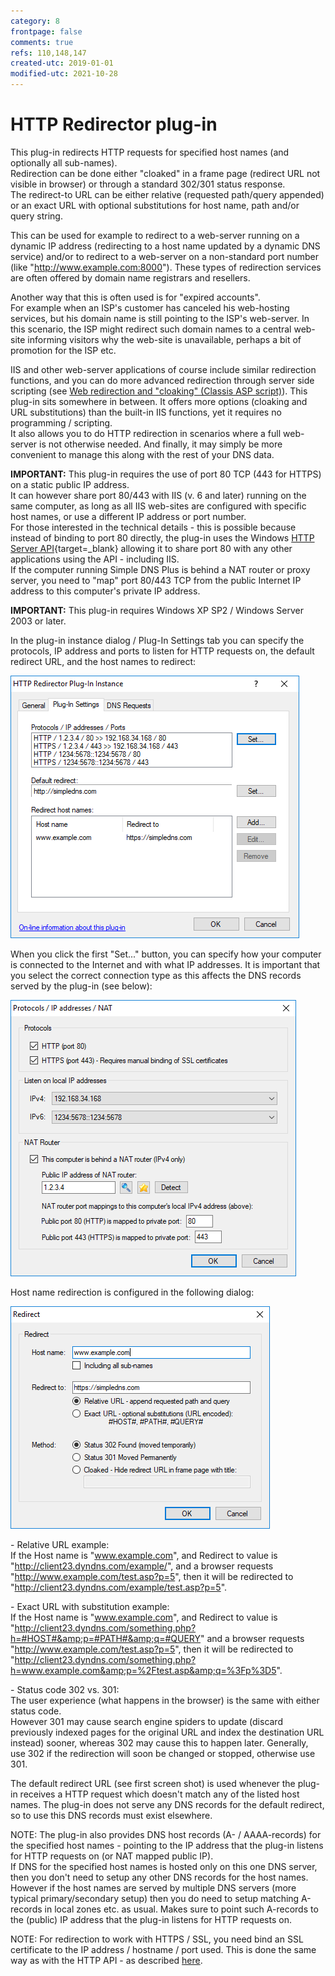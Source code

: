 ```yaml
---
category: 8
frontpage: false
comments: true
refs: 110,148,147
created-utc: 2019-01-01
modified-utc: 2021-10-28
---
```

# HTTP Redirector plug-in

This plug-in redirects HTTP requests for specified host names (and optionally all sub-names).  
Redirection can be done either "cloaked" in a frame page (redirect URL not visible in browser) or through a standard 302/301 status response.  
The redirect-to URL can be either relative (requested path/query appended) or an exact URL with optional substitutions for host name, path and/or query string.

This can be used for example to redirect to a web-server running on a dynamic IP address (redirecting to a host name updated by a dynamic DNS service) and/or to redirect to a web-server on a non-standard port number (like "http://www.example.com:8000"). These types of redirection services are often offered by domain name registrars and resellers.

Another way that this is often used is for "expired accounts".  
For example when an ISP's customer has canceled his web-hosting services, but his domain name is still pointing to the ISP's web-server. In this scenario, the ISP might redirect such domain names to a central web-site informing visitors why the web-site is unavailable, perhaps a bit of promotion for the ISP etc.

IIS and other web-server applications of course include similar redirection functions, and you can do more advanced redirection through server side scripting (see [Web redirection and "cloaking" (Classis ASP script)](/kb/148)). This plug-in sits somewhere in between. It offers more options (cloaking and URL substitutions) than the built-in IIS functions, yet it requires no programming / scripting.  
It also allows you to do HTTP redirection in scenarios where a full web-server is not otherwise needed. And finally, it may simply be more convenient to manage this along with the rest of your DNS data.

**IMPORTANT:** This plug-in requires the use of port 80 TCP (443 for HTTPS) on a static public IP address.  
It can however share port 80/443 with IIS (v. 6 and later) running on the same computer, as long as all IIS web-sites are configured with specific host names, or use a different IP address or port number.  
For those interested in the technical details - this is possible because instead of binding to port 80 directly, the plug-in uses the Windows [HTTP Server API](http://msdn.microsoft.com/en-us/library/aa364510(vs.85).aspx){target=_blank} allowing it to share port 80 with any other applications using the API - including IIS.  
If the computer running Simple DNS Plus is behind a NAT router or proxy server, you need to "map" port 80/443 TCP from the public Internet IP address to this computer's private IP address.

**IMPORTANT:** This plug-in requires Windows XP SP2 / Windows Server 2003 or later.

In the plug-in instance dialog / Plug-In Settings tab you can specify the protocols, IP address and ports to listen for HTTP requests on, the default redirect URL, and the host names to redirect:

![](img/179/1.png)

When you click the first "Set..." button, you can specify how your computer is connected to the Internet and with what IP addresses. It is important that you select the correct connection type as this affects the DNS records served by the plug-in (see below):

![](img/179/2.png)

Host name redirection is configured in the following dialog:

![](img/179/3.png)

\- Relative URL example:  
If the Host name is "www.example.com", and Redirect to value is "http://client23.dyndns.com/example/", and a browser requests "http://www.example.com/test.asp?p=5", then it will be redirected to "http://client23.dyndns.com/example/test.asp?p=5".

\- Exact URL with substitution example:  
If the Host name is "www.example.com", and Redirect to value is "http://client23.dyndns.com/something.php?h=#HOST#&amp;p=#PATH#&amp;q=#QUERY" and a browser requests "http://www.example.com/test.asp?p=5", then it will be redirected to "http://client23.dyndns.com/something.php?h=www.example.com&amp;p=%2Ftest.asp&amp;q=%3Fp%3D5".

\- Status code 302 vs. 301:  
The user experience (what happens in the browser) is the same with either status code.  
However 301 may cause search engine spiders to update (discard previously indexed pages for the original URL and index the destination URL instead) sooner, whereas 302 may cause this to happen later. Generally, use 302 if the redirection will soon be changed or stopped, otherwise use 301.

The default redirect URL (see first screen shot) is used whenever the plug-in receives a HTTP request which doesn't match any of the listed host names. The plug-in does not serve any DNS records for the default redirect, so to use this DNS records must exist elsewhere.

NOTE: The plug-in also provides DNS host records (A- / AAAA-records) for the specified host names - pointing to the IP address that the plug-in listens for HTTP requests on (or NAT mapped public IP).  
If DNS for the specified host names is hosted only on this one DNS server, then you don't need to setup any other DNS records for the host names. However if the host names are served by multiple DNS servers (more typical primary/secondary setup) then you do need to setup matching A-records in local zones etc. as usual. Makes sure to point such A-records to the (public) IP address that the plug-in listens for HTTP requests on.

NOTE: For redirection to work with HTTPS / SSL, you need bind an SSL certificate to the IP address / hostname / port used. This is done the same way as with the HTTP API - as described [here](/kb/163).

